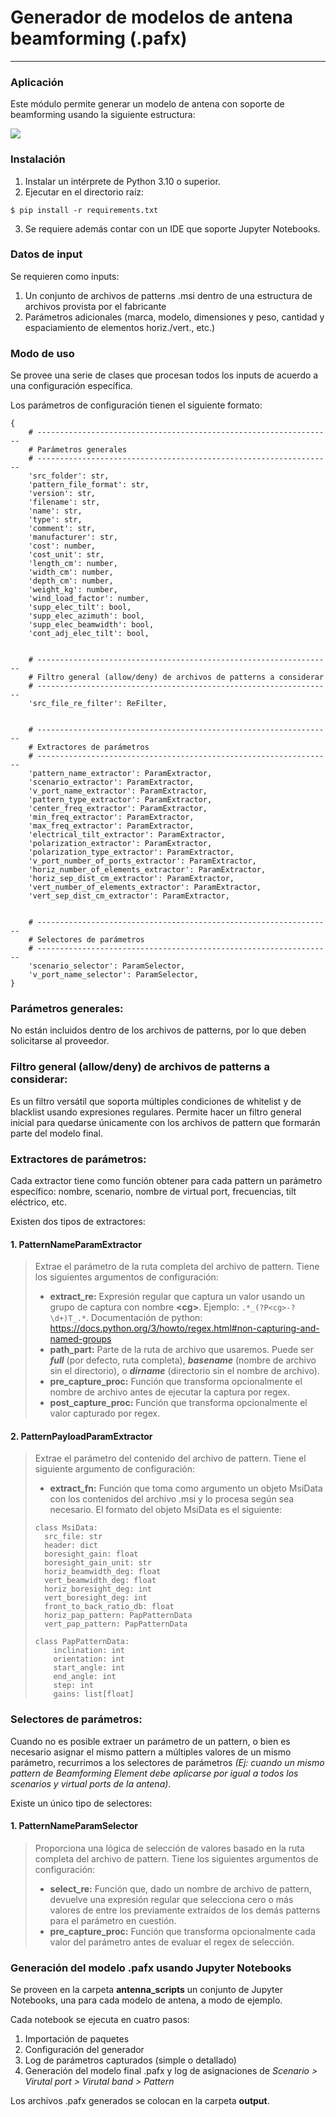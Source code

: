# Generador de modelos de antena beamforming (.pafx)

---

### Aplicación

Este módulo permite generar un modelo de antena con soporte de beamforming usando la siguiente estructura:

<img src="assets/fig1.png">

### Instalación

1. Instalar un intérprete de Python 3.10 o superior.
2. Ejecutar en el directorio raíz:

```
$ pip install -r requirements.txt
```

3. Se requiere además contar con un IDE que soporte Jupyter Notebooks.

### Datos de input

Se requieren como inputs:

1. Un conjunto de archivos de patterns .msi dentro de una estructura de archivos provista por el fabricante
2. Parámetros adicionales (marca, modelo, dimensiones y peso, cantidad y espaciamiento de elementos horiz./vert., etc.)

### Modo de uso

Se provee una serie de clases que procesan todos los inputs de acuerdo a una configuración específica.

Los parámetros de configuración tienen el siguiente formato:

```
{
    # ------------------------------------------------------------------
    # Parámetros generales
    # ------------------------------------------------------------------
    'src_folder': str,
    'pattern_file_format': str,
    'version': str,
    'filename': str,
    'name': str,
    'type': str,
    'comment': str,
    'manufacturer': str,
    'cost': number,
    'cost_unit': str,
    'length_cm': number,
    'width_cm': number,
    'depth_cm': number,
    'weight_kg': number,
    'wind_load_factor': number,
    'supp_elec_tilt': bool,
    'supp_elec_azimuth': bool,
    'supp_elec_beamwidth': bool,
    'cont_adj_elec_tilt': bool,
    
    
    # ------------------------------------------------------------------
    # Filtro general (allow/deny) de archivos de patterns a considerar
    # ------------------------------------------------------------------
    'src_file_re_filter': ReFilter,
    
    
    # ------------------------------------------------------------------
    # Extractores de parámetros
    # ------------------------------------------------------------------
    'pattern_name_extractor': ParamExtractor,
    'scenario_extractor': ParamExtractor,
    'v_port_name_extractor': ParamExtractor,
    'pattern_type_extractor': ParamExtractor,
    'center_freq_extractor': ParamExtractor,
    'min_freq_extractor': ParamExtractor,
    'max_freq_extractor': ParamExtractor,
    'electrical_tilt_extractor': ParamExtractor,
    'polarization_extractor': ParamExtractor,
    'polarization_type_extractor': ParamExtractor,
    'v_port_number_of_ports_extractor': ParamExtractor,
    'horiz_number_of_elements_extractor': ParamExtractor,
    'horiz_sep_dist_cm_extractor': ParamExtractor,
    'vert_number_of_elements_extractor': ParamExtractor,
    'vert_sep_dist_cm_extractor': ParamExtractor,
    
    
    # ------------------------------------------------------------------
    # Selectores de parámetros
    # ------------------------------------------------------------------
    'scenario_selector': ParamSelector,
    'v_port_name_selector': ParamSelector,
}
```

### Parámetros generales:

No están incluidos dentro de los archivos de patterns, por lo que deben solicitarse al proveedor.

### Filtro general (allow/deny) de archivos de patterns a considerar:

Es un filtro versátil que soporta múltiples condiciones de whitelist y de blacklist usando expresiones regulares.
Permite hacer un filtro general inicial para quedarse únicamente con los archivos de pattern que formarán parte del
modelo final.

### Extractores de parámetros:

Cada extractor tiene como función obtener para cada pattern un parámetro específico: nombre, scenario, nombre de virtual
port, frecuencias, tilt eléctrico, etc.

Existen dos tipos de extractores:

#### 1. PatternNameParamExtractor

> Extrae el parámetro de la ruta completa del archivo de pattern. Tiene los siguientes argumentos de configuración:
> - **extract_re:** Expresión regular que captura un valor usando un grupo de captura con nombre **&lt;cg&gt;**.
    Ejemplo: ```.*_(?P<cg>-?\d+)T_.*```. Documentación de
    python: https://docs.python.org/3/howto/regex.html#non-capturing-and-named-groups
> - **path_part:** Parte de la ruta de archivo que usaremos. Puede ser ***full*** (por defecto, ruta completa),
    ***basename*** (nombre de archivo sin el directorio), o ***dirname*** (directorio sin el nombre de archivo).
> - **pre_capture_proc:** Función que transforma opcionalmente el nombre de archivo antes de ejecutar la captura por
    regex.
> - **post_capture_proc:** Función que transforma opcionalmente el valor capturado por regex.

#### 2. PatternPayloadParamExtractor

> Extrae el parámetro del contenido del archivo de pattern. Tiene el siguiente argumento de configuración:
> - **extract_fn:** Función que toma como argumento un objeto MsiData con los contenidos del archivo .msi y lo procesa
    según sea necesario. El formato del objeto MsiData es el siguiente:
> ```
> class MsiData:
>   src_file: str
>   header: dict
>   boresight_gain: float
>   boresight_gain_unit: str
>   horiz_beamwidth_deg: float
>   vert_beamwidth_deg: float
>   horiz_boresight_deg: int
>   vert_boresight_deg: int
>   front_to_back_ratio_db: float
>   horiz_pap_pattern: PapPatternData
>   vert_pap_pattern: PapPatternData
>
> class PapPatternData:
>     inclination: int
>     orientation: int
>     start_angle: int
>     end_angle: int
>     step: int
>     gains: list[float]
> ```

### Selectores de parámetros:

Cuando no es posible extraer un parámetro de un pattern, o bien es necesario asignar el mismo pattern a múltiples
valores de un mismo parámetro, recurrimos a los selectores de parámetros *(Ej: cuando un mismo pattern de Beamforming
Element debe aplicarse por igual a todos los scenarios y virtual ports de la antena)*.

Existe un único tipo de selectores:

#### 1. PatternNameParamSelector

> Proporciona una lógica de selección de valores basado en la ruta completa del archivo de pattern. Tiene los siguientes
> argumentos de configuración:
> - **select_re:** Función que, dado un nombre de archivo de pattern, devuelve una expresión regular que selecciona cero
    o más valores de entre los previamente extraídos de los demás patterns para el parámetro en cuestión.
> - **pre_capture_proc:** Función que transforma opcionalmente cada valor del parámetro antes de evaluar el regex de
    selección.

### Generación del modelo .pafx usando Jupyter Notebooks

Se proveen en la carpeta **antenna_scripts** un conjunto de Jupyter Notebooks, una para cada modelo de antena, a modo de
ejemplo.

Cada notebook se ejecuta en cuatro pasos:

1. Importación de paquetes
2. Configuración del generador
3. Log de parámetros capturados (simple o detallado)
4. Generación del modelo final .pafx y log de asignaciones de *Scenario > Virutal port > Virutal band > Pattern*

Los archivos .pafx generados se colocan en la carpeta **output**.